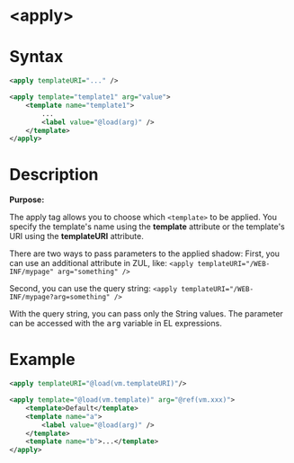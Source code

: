# &lt;apply>
Syntax
======

```xml
<apply templateURI="..." />
```

```xml
<apply template="template1" arg="value">
	<template name="template1">
	    ...
	    <label value="@load(arg)" />
	</template>
</apply>
```

Description
===========

**Purpose:**

 The apply tag allows you to choose which `<template>` to be
 applied. You specify the template's name using the **template** attribute or the template's URI using the **templateURI** attribute.

 There are two ways to pass parameters to the applied shadow:
 First, you can use an additional attribute in ZUL, like:
 `<apply templateURI="/WEB-INF/mypage" arg="something" />`

 Second, you can use the query string:
 `<apply templateURI="/WEB-INF/mypage?arg=something" />`

 With the query string, you can pass only the String values.
 The parameter can be accessed with the <tt>arg</tt> variable in EL expressions.

Example
=======

```xml
<apply templateURI="@load(vm.templateURI)"/>
```

```xml
<apply template="@load(vm.template)" arg="@ref(vm.xxx)">
	<template>Default</template>
	<template name="a">
	    <label value="@load(arg)" />
	</template>
	<template name="b">...</template>
</apply>
```
